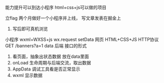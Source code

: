 能力提升可以到达小程序
html+css+js可以做的项目

立flag 
两个月做好一个小程序并上线，
写文章发表在掘金上

1. 写后即可真机浏览


小程序
  wxml+WXSS+js
  wx.request    setData
网页
  HTML+CSS+JS
  HTTP协议 GET /banners?a=1  data
后端 接口的形式

1. 看页面，抽象出状态数据 放在data里面
2. onLoad 生命周期与后端交流，取出数据
3. AppData 调试工具看是否正常显示
4. wxml 显示数据